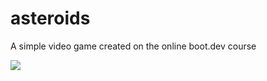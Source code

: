 # asteroids
A simple video game created on the online boot.dev course

![](https://github.com/Mielecki/asteroids/blob/main/gif.gif)

